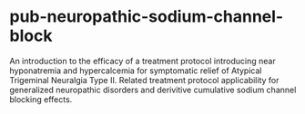# pub-neuropathic-sodium-channel-block
An introduction to the efficacy of a treatment protocol introducing near hyponatremia and hypercalcemia for symptomatic relief of Atypical Trigeminal Neuralgia Type II.  Related treatment protocol applicability for generalized neuropathic disorders and derivitive cumulative sodium channel blocking effects.
